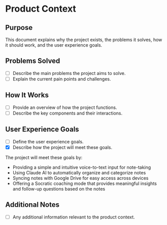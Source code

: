 # Product Context

## Purpose
This document explains why the project exists, the problems it solves, how it should work, and the user experience goals.

## Problems Solved
- [ ] Describe the main problems the project aims to solve.
- [ ] Explain the current pain points and challenges.

## How It Works
- [ ] Provide an overview of how the project functions.
- [ ] Describe the key components and their interactions.

## User Experience Goals
- [ ] Define the user experience goals.
- [x] Describe how the project will meet these goals.

The project will meet these goals by:
- Providing a simple and intuitive voice-to-text input for note-taking
- Using Claude AI to automatically organize and categorize notes
- Syncing notes with Google Drive for easy access across devices
- Offering a Socratic coaching mode that provides meaningful insights and follow-up questions based on the notes


## Additional Notes
- [ ] Any additional information relevant to the product context.
